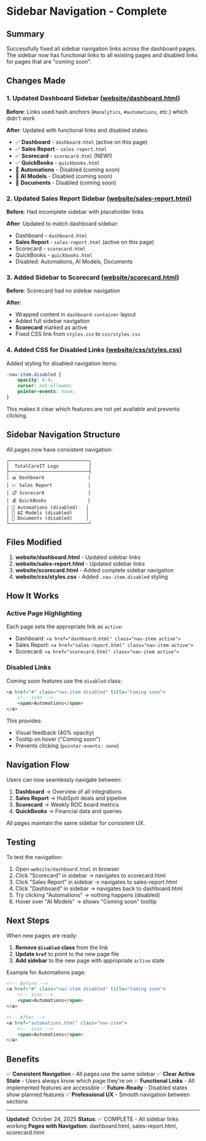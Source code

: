 # Sidebar Navigation - Complete

## Summary

Successfully fixed all sidebar navigation links across the dashboard pages. The sidebar now has functional links to all existing pages and disabled links for pages that are "coming soon".

## Changes Made

### 1. Updated Dashboard Sidebar ([website/dashboard.html](website/dashboard.html))

**Before**: Links used hash anchors (`#analytics`, `#automations`, etc.) which didn't work

**After**: Updated with functional links and disabled states:
- ✅ **Dashboard** - `dashboard.html` (active on this page)
- ✅ **Sales Report** - `sales-report.html`
- ✅ **Scorecard** - `scorecard.html` (NEW!)
- ✅ **QuickBooks** - `quickbooks.html`
- 🚫 **Automations** - Disabled (coming soon)
- 🚫 **AI Models** - Disabled (coming soon)
- 🚫 **Documents** - Disabled (coming soon)

### 2. Updated Sales Report Sidebar ([website/sales-report.html](website/sales-report.html))

**Before**: Had incomplete sidebar with placeholder links

**After**: Updated to match dashboard sidebar:
- Dashboard - `dashboard.html`
- **Sales Report** - `sales-report.html` (active on this page)
- Scorecard - `scorecard.html`
- QuickBooks - `quickbooks.html`
- Disabled: Automations, AI Models, Documents

### 3. Added Sidebar to Scorecard ([website/scorecard.html](website/scorecard.html))

**Before**: Scorecard had no sidebar navigation

**After**:
- Wrapped content in `dashboard-container` layout
- Added full sidebar navigation
- **Scorecard** marked as active
- Fixed CSS link from `styles.css` to `css/styles.css`

### 4. Added CSS for Disabled Links ([website/css/styles.css](website/css/styles.css))

Added styling for disabled navigation items:

```css
.nav-item.disabled {
    opacity: 0.4;
    cursor: not-allowed;
    pointer-events: none;
}
```

This makes it clear which features are not yet available and prevents clicking.

## Sidebar Navigation Structure

All pages now have consistent navigation:

```
┌─────────────────────────────┐
│  TotalCareIT Logo           │
├─────────────────────────────┤
│ 📊 Dashboard                │
│ 📈 Sales Report             │
│ 📋 Scorecard                │
│ 💰 QuickBooks               │
│ 🔧 Automations (disabled)   │
│ 🤖 AI Models (disabled)     │
│ 📄 Documents (disabled)     │
└─────────────────────────────┘
```

## Files Modified

1. **website/dashboard.html** - Updated sidebar links
2. **website/sales-report.html** - Updated sidebar links
3. **website/scorecard.html** - Added complete sidebar navigation
4. **website/css/styles.css** - Added `.nav-item.disabled` styling

## How It Works

### Active Page Highlighting

Each page sets the appropriate link as `active`:
- Dashboard: `<a href="dashboard.html" class="nav-item active">`
- Sales Report: `<a href="sales-report.html" class="nav-item active">`
- Scorecard: `<a href="scorecard.html" class="nav-item active">`

### Disabled Links

Coming soon features use the `disabled` class:
```html
<a href="#" class="nav-item disabled" title="Coming soon">
    <!-- icon -->
    <span>Automations</span>
</a>
```

This provides:
- Visual feedback (40% opacity)
- Tooltip on hover ("Coming soon")
- Prevents clicking (`pointer-events: none`)

## Navigation Flow

Users can now seamlessly navigate between:

1. **Dashboard** → Overview of all integrations
2. **Sales Report** → HubSpot deals and pipeline
3. **Scorecard** → Weekly ROC board metrics
4. **QuickBooks** → Financial data and queries

All pages maintain the same sidebar for consistent UX.

## Testing

To test the navigation:

1. Open `website/dashboard.html` in browser
2. Click "Scorecard" in sidebar → navigates to scorecard.html
3. Click "Sales Report" in sidebar → navigates to sales-report.html
4. Click "Dashboard" in sidebar → navigates back to dashboard.html
5. Try clicking "Automations" → nothing happens (disabled)
6. Hover over "AI Models" → shows "Coming soon" tooltip

## Next Steps

When new pages are ready:

1. **Remove `disabled` class** from the link
2. **Update `href`** to point to the new page file
3. **Add sidebar** to the new page with appropriate `active` state

Example for Automations page:
```html
<!-- Before -->
<a href="#" class="nav-item disabled" title="Coming soon">
    <!-- icon -->
    <span>Automations</span>
</a>

<!-- After -->
<a href="automations.html" class="nav-item">
    <!-- icon -->
    <span>Automations</span>
</a>
```

## Benefits

✅ **Consistent Navigation** - All pages use the same sidebar
✅ **Clear Active State** - Users always know which page they're on
✅ **Functional Links** - All implemented features are accessible
✅ **Future-Ready** - Disabled states show planned features
✅ **Professional UX** - Smooth navigation between sections

---

**Updated**: October 24, 2025
**Status**: ✅ COMPLETE - All sidebar links working
**Pages with Navigation**: dashboard.html, sales-report.html, scorecard.html
